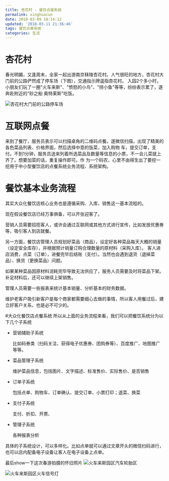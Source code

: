 ```yaml
---
title: 杏花村 - 餐饮点餐系统
permalink: xinghuacun
date: 2018-03-09 18:14:12
updated: '2018-03-11 21:36:46'
tags: 餐饮点单系统
categories: 生活
---
```


# 杏花村
春光明媚，又逢周末，全家一起出游南京秣陵杏花村。人气很旺的地方，杏花村大门前的公路俨然成了停车场（下图），交通指示牌遥指杏花村。
入园2个多小时，小朋友们玩了一圈"火车来斯"、"愤怒的小鸟"、"捞小鱼"等等，纷纷表示累了，遂奔赴附近的"砂之船 奥特莱斯"吃饭。

![杏花村大门前的公路停车场](http://www.yesdata.net/tigercat/xinghuacun-1.png)

# 互联网点餐
来到了餐厅，服务员表示可以扫描桌角的二维码点餐。遂微信扫描，出现了精美的各色菜品列表、价格界面，然后选择中意的饭菜，加入购物
车，提交订单，支付。不到1分钟，服务员送来列着所选菜品及数量等信息的小票，不一会儿菜就上齐了。想要加菜的话，重复操作即可。作
为一个码农，心里不由得生出了要挖一挖用于中小型餐饮店的点餐系统业务流程、系统架构。

# 餐饮基本业务流程
其实大众化餐饮店核心业务也是遵循采购、入库、销售这一基本流程的。

现在假设餐饮店已经万事俱备，可以开张迎客了。

营销人员需要招揽客人，或许会通过互联网或其他方式进行宣传，比如发放优惠券等，吸引客人到店就餐。

另一方面，餐饮店管理人员规划好菜品（商品），设定好各种菜品每天大概的销量（设定安全库存），并根据预计销量订购合理数量的原材料（采购入库）。
客人进店消费，点菜（订单），进餐完毕后结账（支付）。当然也会遇到退货（退掉菜品）、换货（更换菜品）问题。

如果某种菜品因原材料消耗完毕导致无法供应了，服务人员需要及时将菜品下架。补足材料后，还可以继续上架销售。

管理人员需要一些报表来统计基本销量、分析基本的财务数据。

维护老客户吸引新客户是每个商家都需要细心去做的事情，所以客人用餐过后，建立好客户关系，也是必不可少的。


#大众化餐饮店点餐系统
所以从上面的业务流程来看，我们可以把餐饮系统分为以下几个子系统
- 营销辅助子系统
  
  比如码券类（扫码关注、获得电子优惠券、团购券等）、百度推广、地图推广等等。
  
- 菜品管理子系统

  维护菜品信息，包括图片、文字描述、标准售价、实际售价、是否销售
- 订单子系统

  包括点单、购物车、订单确认、提交订单、小票打印；退菜、换菜
- 支付子系统
  
  支付、折扣、开票、

- 管理子系统
 
  各种报表分析
  
具体的子系统设计，可以多样化。比如点单就可以通过文章开头的微信扫码进行，也可以店内配备电子设备让客人在电子设备上点单。



最后show一下这次春游拍摄的怀旧照片
![火车来斯园区汽车轮胎区](http://www.yesdata.net/tigercat/xinghuacun-huochelaisi-luntai.png)

![火车来斯园区火车信号灯](http://www.yesdata.net/tigercat/huoche-xinghaodeng.png)




